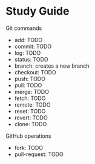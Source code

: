 # Study Guide

Git commands
- add: TODO
- commit: TODO
- log: TODO
- status: TODO
- branch: creates a new branch
- checkout: TODO
- push: TODO
- pull: TODO
- merge: TODO
- fetch: TODO
- remote: TODO
- reset: TODO
- revert: TODO
- clone: TODO

GitHub operations
- fork: TODO
- pull-request: TODO
